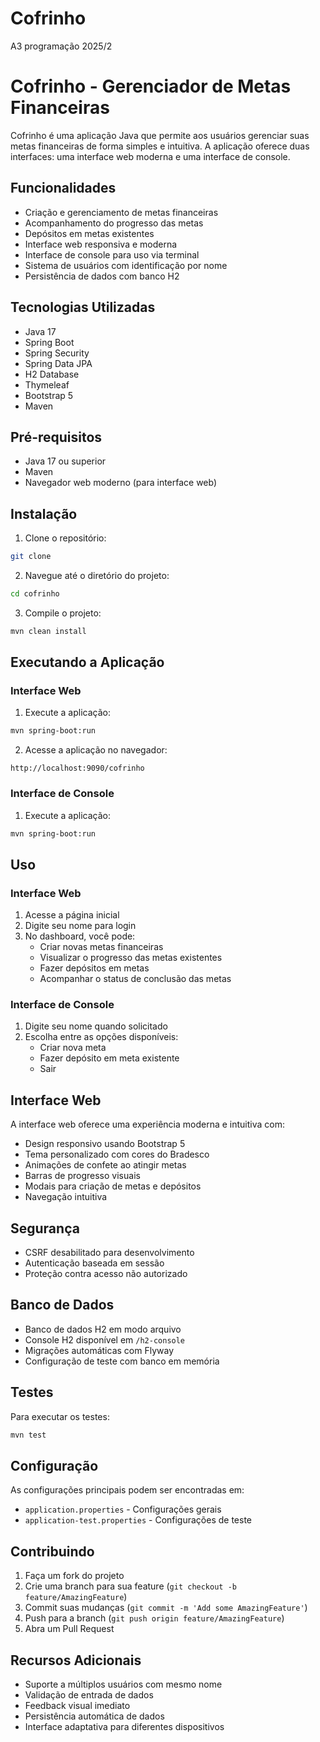 # Cofrinho
A3 programação 2025/2
# Cofrinho - Gerenciador de Metas Financeiras

Cofrinho é uma aplicação Java que permite aos usuários gerenciar suas metas financeiras de forma simples e intuitiva. A aplicação oferece duas interfaces: uma interface web moderna e uma interface de console.

## Funcionalidades

- Criação e gerenciamento de metas financeiras
- Acompanhamento do progresso das metas
- Depósitos em metas existentes
- Interface web responsiva e moderna
- Interface de console para uso via terminal
- Sistema de usuários com identificação por nome
- Persistência de dados com banco H2

## Tecnologias Utilizadas

- Java 17
- Spring Boot
- Spring Security
- Spring Data JPA
- H2 Database
- Thymeleaf
- Bootstrap 5
- Maven

## Pré-requisitos

- Java 17 ou superior
- Maven
- Navegador web moderno (para interface web)

## Instalação

1. Clone o repositório:
```bash
git clone 
```

2. Navegue até o diretório do projeto:
```bash
cd cofrinho
```

3. Compile o projeto:
```bash
mvn clean install
```

## Executando a Aplicação

### Interface Web

1. Execute a aplicação:
```bash
mvn spring-boot:run
```

2. Acesse a aplicação no navegador:
```
http://localhost:9090/cofrinho
```

### Interface de Console

1. Execute a aplicação:
```bash
mvn spring-boot:run
```

## Uso

### Interface Web

1. Acesse a página inicial
2. Digite seu nome para login
3. No dashboard, você pode:
   - Criar novas metas financeiras
   - Visualizar o progresso das metas existentes
   - Fazer depósitos em metas
   - Acompanhar o status de conclusão das metas

### Interface de Console

1. Digite seu nome quando solicitado
2. Escolha entre as opções disponíveis:
   - Criar nova meta
   - Fazer depósito em meta existente
   - Sair

## Interface Web

A interface web oferece uma experiência moderna e intuitiva com:

- Design responsivo usando Bootstrap 5
- Tema personalizado com cores do Bradesco
- Animações de confete ao atingir metas
- Barras de progresso visuais
- Modais para criação de metas e depósitos
- Navegação intuitiva

## Segurança

- CSRF desabilitado para desenvolvimento
- Autenticação baseada em sessão
- Proteção contra acesso não autorizado

## Banco de Dados

- Banco de dados H2 em modo arquivo
- Console H2 disponível em `/h2-console`
- Migrações automáticas com Flyway
- Configuração de teste com banco em memória

## Testes

Para executar os testes:

```bash
mvn test
```

## Configuração

As configurações principais podem ser encontradas em:
- `application.properties` - Configurações gerais
- `application-test.properties` - Configurações de teste

## Contribuindo

1. Faça um fork do projeto
2. Crie uma branch para sua feature (`git checkout -b feature/AmazingFeature`)
3. Commit suas mudanças (`git commit -m 'Add some AmazingFeature'`)
4. Push para a branch (`git push origin feature/AmazingFeature`)
5. Abra um Pull Request

## Recursos Adicionais

- Suporte a múltiplos usuários com mesmo nome
- Validação de entrada de dados
- Feedback visual imediato
- Persistência automática de dados
- Interface adaptativa para diferentes dispositivos 
